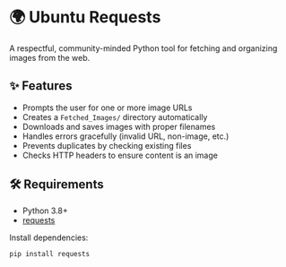 # 🌍 Ubuntu Requests

A respectful, community-minded Python tool for fetching and organizing images from the web.

## ✨ Features
- Prompts the user for one or more image URLs
- Creates a `Fetched_Images/` directory automatically
- Downloads and saves images with proper filenames
- Handles errors gracefully (invalid URL, non-image, etc.)
- Prevents duplicates by checking existing files
- Checks HTTP headers to ensure content is an image

## 🛠 Requirements
- Python 3.8+
- [requests](https://docs.python-requests.org/)

Install dependencies:
```bash
pip install requests
